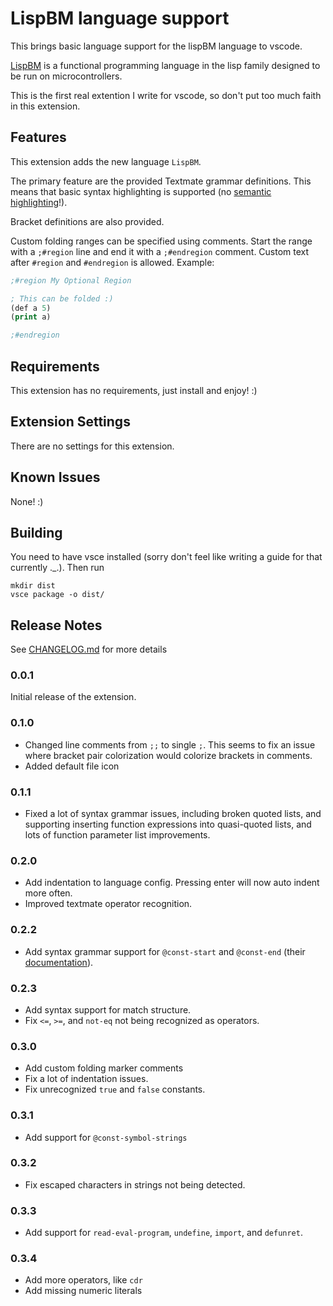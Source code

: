 # LispBM language support

This brings basic language support for the lispBM language to vscode.

[LispBM](https://github.com/svenssonjoel/lispBM) is a functional programming
language in the lisp family designed to be run on microcontrollers.

This is the first real extention I write for vscode, so don't put too much
faith in this extension.

## Features

This extension adds the new language `LispBM`.

The primary feature are the provided Textmate grammar definitions.
This means that basic syntax highlighting is supported (no [semantic highlighting](https://code.visualstudio.com/api/language-extensions/semantic-highlight-guide)!).

Bracket definitions are also provided.

Custom folding ranges can be specified using comments. Start the range with a
`;#region` line and end it with a `;#endregion` comment.
Custom text after `#region` and `#endregion` is allowed.
Example:

```lisp
;#region My Optional Region

; This can be folded :)
(def a 5)
(print a)

;#endregion
```

## Requirements

This extension has no requirements, just install and enjoy! :)

## Extension Settings

There are no settings for this extension.

<!-- Include if your extension adds any VS Code settings through the `contributes.configuration` extension point.

For example:

This extension contributes the following settings:

* `myExtension.enable`: Enable/disable this extension.
* `myExtension.thing`: Set to `blah` to do something. -->

## Known Issues

None! :)

## Building
You need to have vsce installed (sorry don't feel like writing a guide for that
currently .\_.).
Then run
```shell
mkdir dist
vsce package -o dist/
```

## Release Notes

See [CHANGELOG.md](CHANGELOG.md) for more details

### 0.0.1

Initial release of the extension.

### 0.1.0

-   Changed line comments from `;;` to single `;`. This seems to fix an issue where
    bracket pair colorization would colorize brackets in comments.
-   Added default file icon

### 0.1.1

-   Fixed a lot of syntax grammar issues, including broken quoted lists, and supporting
    inserting function expressions into quasi-quoted lists, and lots of function
    parameter list improvements.

### 0.2.0

-   Add indentation to language config. Pressing enter will now auto indent more
    often.
-   Improved textmate operator recognition.

### 0.2.2

-   Add syntax grammar support for `@const-start` and `@const-end` (their
    [documentation](https://github.com/vedderb/bldc/blob/master/lispBM/lispBM/doc/lbmref.md#const-start)).

### 0.2.3

-   Add syntax support for match structure.
-   Fix `<=`, `>=`, and `not-eq` not being recognized as operators.

### 0.3.0

-   Add custom folding marker comments
-   Fix a lot of indentation issues.
-   Fix unrecognized `true` and `false` constants.

### 0.3.1

-   Add support for `@const-symbol-strings`

### 0.3.2

-   Fix escaped characters in strings not being detected.

### 0.3.3

-   Add support for `read-eval-program`, `undefine`, `import`, and `defunret`.

### 0.3.4

-   Add more operators, like `cdr`
-   Add missing numeric literals

